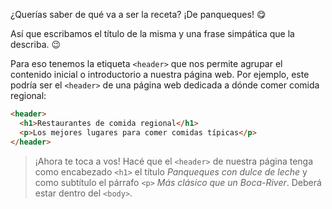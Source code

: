 ¿Querías saber de qué va a ser la receta? ¡De panqueques! :yum:

Así que escribamos el título de la misma y una frase simpática que la describa. :wink:

Para eso tenemos la etiqueta `<header>` que nos permite agrupar el contenido inicial o introductorio a nuestra página web. Por ejemplo, este podría ser el `<header>` de una página web dedicada a dónde comer comida regional:

``` html
<header>
  <h1>Restaurantes de comida regional</h1>
  <p>Los mejores lugares para comer comidas típicas</p>
</header>
```

>¡Ahora te toca a vos! Hacé que el `<header>` de nuestra página tenga como encabezado `<h1>` el título _Panqueques con dulce de leche_ y como subtítulo el párrafo `<p>` _Más clásico que un Boca-River_. Deberá estar dentro del `<body>`.

